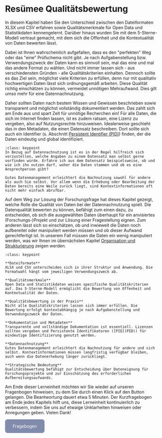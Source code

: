 # Resümee Qualitätsbewertung


In diesem Kapitel haben Sie den Unterschied zwischen den Dateiformaten XLSX und CSV erfahren sowie Qualitätsmerkmale für Open Data und Statistikdaten kennengelernt. Darüber hinaus wurden Sie mit dem 5-Sterne-Modell vertraut gemacht, mit dem sich die Offenheit und die Kontextualität von Daten bewerten lässt.

Dabei ist Ihnen wahrscheinlich aufgefallen, dass es den "perfekten" Weg oder das "eine" Prüfschema nicht gibt. Je nach Aufgabenstellung bzw. Verwendungszweck der Daten kann es sinnvoll sein, mal das eine und mal das andere Format zu wählen. Und nicht immer lassen sich - aus verschiedensten Gründen - alle Qualitätskriterien einhalten. Dennoch sollte es das Ziel sein, möglichst viele Kriterien zu erfüllen, denn nur mit qualitativ hochwertigen Daten lässt sich ordnungsgemäß arbeiten. Diese Qualität richtig einschätzen zu können, vermeidet unnötigen Mehraufwand. Dies gilt umso mehr für eine Datennachnutzung.

Daher sollten Daten nach bestem Wissen und Gewissen beschrieben sowie transparent und möglichst vollständig dokumentiert werden. Das zahlt sich am Ende aus und spart Zeit für unnötige Recherchen ein! Für alle Daten, die sich im Internet finden lassen, ist es zudem ratsam, eine Lizenz zu vergeben, also auf Nutzungsrechte hinzuweisen. Idealerweise geschieht das in den Metadaten, die einen Datensatz beschreiben. Dort sollte sich auch ein Identifier (s. Abschnitt [Persistent Identifier (PID)](PID)) finden, der die Daten eindeutig und global identifiziert.


`````{admonition} Tipp
:class: keypoint
In Bezug auf Datennachnutzung ist es in der Regel hilfreich sich vorzustellen, welche Angaben zu einem Datensatz man selbst gerne vorfinden würde. Erfahre ich aus dem Datensatz beispielsweise, ob und wie ich ihn nutzen darf, woher die Daten stammen und ob es eine Ansprechperson gibt?

Gutes Datenmanagement erleichtert die Nachnutzung sowohl für andere als auch Sie selbst. Vor allem wenn die Erhebung oder Bearbeitung der Daten bereits eine Weile zurück liegt, sind Kontextinformationen oft nicht mehr einfach abrufbar. 
`````

Auf dem Weg zur Lösung der Forschungsfrage hat dieses Kapitel gezeigt, welche Rolle die Qualität von Daten bei der Datennachnutzung spielt. 
Die Datenqualität bewerten zu können, befähigt zum einen dazu, zu entscheiden, ob sich die ausgewählten Daten überhaupt für ein anvisiertes (Forschungs-)Projekt und zur Lösung einer Fragestellung eignen. Zum anderen lässt sich so einschätzen, ob und inwieweit die Daten noch aufbereitet oder manipuliert werden müssen und ob dieser Aufwand gerechtfertigt ist. In unserem Fall müssen die Daten ein wenig manipuliert werden, was wir Ihnen im übernächsten Kapitel [Organisation und Strukturierung](Datenmanipulation) zeigen werden.  

```{admonition} Keypoints
:class: keypoint

**Dateiformate**  
XLSX und CSV unterscheiden sich in ihrer Struktur und Anwendung. Die Formatwahl hängt vom jeweiligen Verwendungszweck ab.

**Qualitätsmerkmale**  
Open Data und Statistikdaten weisen spezifische Qualitätskriterien auf. Das 5-Sterne-Modell ermöglicht die Bewertung von Offenheit und Kontextualität der Daten.

**Qualitätsbewertung in der Praxis**  
Nicht alle Qualitätskriterien lassen sich immer erfüllen. Die Bewertung erfolgt kontextabhängig je nach Aufgabenstellung und Verwendungszweck der Daten.

**Dokumentation und Metadaten**  
Transparente und vollständige Dokumentation ist essentiell. Lizenzen sollten vergeben und Persistente Identifikatoren ([PID](PID)) für eindeutige Identifizierung genutzt werden.

**Datennachnutzung**  
Gutes Datenmanagement erleichtert die Nachnutzung für andere und sich selbst. Kontextinformationen müssen langfristig verfügbar bleiben, auch wenn die Datenerhebung länger zurückliegt.

**Strategische Bedeutung**  
Qualitätsbewertung befähigt zur Entscheidung über Dateneignung für Forschungsprojekte und zur Einschätzung des erforderlichen Aufbereitungsaufwands.
```

Am Ende dieser Lerneinheit möchten wir Sie wieder auf unseren Fragenbogen hinweisen, zu dem Sie durch einen Klick auf den Button gelangen. Die Beantwortung dauert etwa 5 Minuten.
Der Kurzfragebogen am Ende jedes Kapitels hilft uns, diese Lerneinheit kontinuierlich zu verbessern, indem Sie uns auf etwaige Unklarheiten hinweisen oder Anregungen geben. Vielen Dank!  

<a href="https://gesellschaftfuerinformatik.limesurvey.net/745598?newtest=Y&lang=de&Git=0002" target="_blank"
   style="display: inline-block;
          background-color: #818bac;
          padding: 14px 25px;
          text-align: center;
          color: white;
          border-radius: 8px;
          text-decoration: none;">
  Fragebogen
</a>
